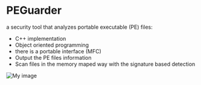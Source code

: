 PEGuarder
=========

a security tool that analyzes portable executable (PE) files:
* C++ implementation
* Object oriented programming
* there is a portable interface (MFC)
* Output the PE files information
* Scan files in the memory maped way with the signature based detection

![My image](https://raw.github.com/jsc0218/PEGuarder/master/images/1.png)
